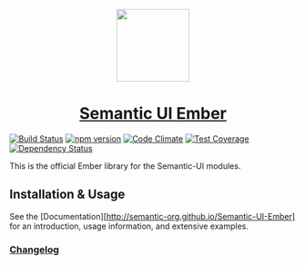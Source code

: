 <!-- Logo -->
<p align="center">
  <a href="http://semantic-org.github.io/Semantic-UI-Ember">
    <img height="128" width="128" src="http://www.semantic-ui.com/images/logo.png">
  </a>
</p>

<!-- Name -->
<h1 align="center">
  <a href="http://semantic-org.github.io/Semantic-UI-Ember">Semantic UI Ember</a>
</h1>

[![Build Status](https://travis-ci.org/Semantic-Org/Semantic-UI-Ember.svg)](https://travis-ci.org/Semantic-Org/Semantic-UI-Ember)
[![npm version](https://badge.fury.io/js/semantic-ui-ember.svg)](http://badge.fury.io/js/semantic-ui-ember)
[![Code Climate](https://codeclimate.com/github/Semantic-Org/Semantic-UI-Ember/badges/gpa.svg)](https://codeclimate.com/github/Semantic-Org/Semantic-UI-Ember)
[![Test Coverage](https://codeclimate.com/github/Semantic-Org/Semantic-UI-Ember/badges/coverage.svg)](https://codeclimate.com/github/Semantic-Org/Semantic-UI-Ember/coverage)
[![Dependency Status](https://david-dm.org/Semantic-Org/Semantic-UI-Ember.svg)](https://david-dm.org/Semantic-Org/Semantic-UI-Ember)


This is the official Ember library for the Semantic-UI modules.

## Installation & Usage

See the [Documentation][http://semantic-org.github.io/Semantic-UI-Ember] for an introduction, usage information, and extensive examples.

### [Changelog](CHANGELOG.md)
